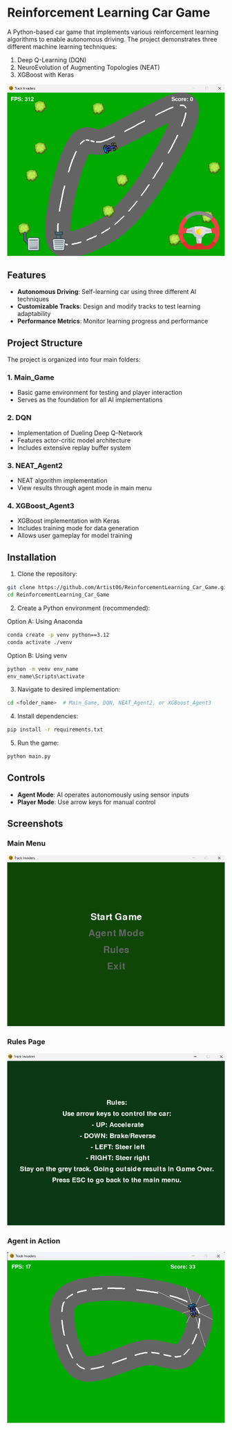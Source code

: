 # Reinforcement Learning Car Game

A Python-based car game that implements various reinforcement learning algorithms to enable autonomous driving. The project demonstrates three different machine learning techniques:

1. Deep Q-Learning (DQN)
2. NeuroEvolution of Augmenting Topologies (NEAT)
3. XGBoost with Keras

![Game Screenshot](player_frame.png)

## Features

- **Autonomous Driving**: Self-learning car using three different AI techniques
- **Customizable Tracks**: Design and modify tracks to test learning adaptability
- **Performance Metrics**: Monitor learning progress and performance

## Project Structure

The project is organized into four main folders:

### 1. Main_Game

- Basic game environment for testing and player interaction
- Serves as the foundation for all AI implementations

### 2. DQN

- Implementation of Dueling Deep Q-Network
- Features actor-critic model architecture
- Includes extensive replay buffer system

### 3. NEAT_Agent2

- NEAT algorithm implementation
- View results through agent mode in main menu

### 4. XGBoost_Agent3

- XGBoost implementation with Keras
- Includes training mode for data generation
- Allows user gameplay for model training

## Installation

1. Clone the repository:

```bash
git clone https://github.com/Artist06/ReinforcementLearning_Car_Game.git
cd ReinforcementLearning_Car_Game
```

2. Create a Python environment (recommended):

Option A: Using Anaconda

```bash
conda create -p venv python==3.12
conda activate ./venv
```

Option B: Using venv

```bash
python -m venv env_name
env_name\Scripts\activate
```

3. Navigate to desired implementation:

```bash
cd <folder_name>  # Main_Game, DQN, NEAT_Agent2, or XGBoost_Agent3
```

4. Install dependencies:

```bash
pip install -r requirements.txt
```

5. Run the game:

```bash
python main.py
```

## Controls

- **Agent Mode**: AI operates autonomously using sensor inputs
- **Player Mode**: Use arrow keys for manual control

## Screenshots

### Main Menu

![Main Menu](main_menu.png)

### Rules Page

![Rules Page](rules_page.png)

### Agent in Action

![Agent Gameplay](agent_frame.png)
